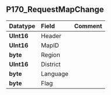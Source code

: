 ## P170\_RequestMapChange ##
| **Datatype** | **Field** | **Comment** |
|:-------------|:----------|:------------|
| **UInt16** | Header |  |
| **UInt16** | MapID |  |
| **byte** | Region |  |
| **UInt16** | District |  |
| **byte** | Language |  |
| **byte** | Flag |  |